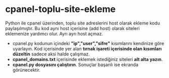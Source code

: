 # cpanel-toplu-site-ekleme
Python ile cpanel üzerinden, toplu site adreslerini host olarak ekleme kodu paylaşılmıştır. Bu kod aynı host içerisine (add host) olarak siteleri eklemenize yardımcı olur. Ayrı ayrı host açmaz. 

- cpanel.py kodunun içindeki **"ip","user","sifre"** kısımlarını kendinize göre uyarlayın. Kod içerisinde yer alan **tırnak işareti içerisinde olan kısımları düzeltin** sadece aksi halde çalışmaz.
- **cpanel_domains.txt** içerisinde eklemek istediğiniz siteleri **alt alta yazın**.
- **cpanel.py dosyasını çalıştırın**. Sonuçlar başarılı ise ekranda görünecektir. 
